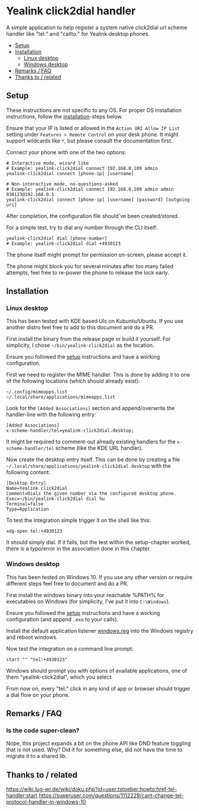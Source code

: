 # Yealink click2dial handler

A simple application to help register a system native click2dial url scheme handler like "tel:" and "callto:" for Yealink desktop phones.

- [Setup](#setup)
- [Installation](#installation)
  - [Linux desktop](#linux-desktop)
  - [Windows desktop](#windows-desktop)
- [Remarks / FAQ](#remarks--faq)
- [Thanks to / related](#thanks-to--related)

## Setup

These instructions are not specific to any OS. For proper OS installation instructions, follow the [installation](#installation)-steps below.

Ensure that your IP is listed or allowed in the `Action URI Allow IP List` setting under  `Features > Remote Control` on your desk phone. It might support wildcards like `*`, but please consult the documentation first.

Connect your phone with one of the two options:

```shell script
# Interactive mode, wizard like
# Example: yealink-click2dial connect 192.168.0.109 admin  
yealink-click2dial connect [phone-ip] [username]

# Non-interactive mode, no-questions-asked
# Example: yealink-click2dial connect 192.168.0.109 admin admin 030123@192.168.0.1
yealink-click2dial connect [phone-ip] [username] [password] [outgoing-uri]
```

After completion, the configuration file should've been created/stored.

For a simple test, try to dial any number through the CLI itself:

```shell script
yealink-click2dial dial [phone-number]
# Example: yealink-click2dial dial +4930123
```

The phone itself might prompt for permission on-screen, please accept it.

The phone might block you for several minutes after too many failed attempts, feel free to re-power the phone to release the lock early.

## Installation

### Linux desktop

This has been tested with KDE based UIs on Kubuntu/Ubuntu. If you use another distro feel free to add to this document and do a PR.

First install the binary from the release page or build it yourself. For simplicity, I chose `~/bin/yealink-click2dial` as the location.

Ensure you followed the [setup](#setup) instructions and have a working configuration.

First we need to register the MIME handler. This is done by adding it to one of the following locations (which should already exist):

```
~/.config/mimeapps.list
~/.local/share/applications/mimeapps.list
```

Look for the `[Added Associations]` section and append/overwrite the handler-line with the following entry:

```
[Added Associations]
x-scheme-handler/tel=yealink-click2dial.desktop;
```

It might be required to comment-out already existing handlers for the `x-scheme-handler/tel` scheme (like the KDE URL handler).

Now create the desktop entry itself. This can be done by creating a file `~/.local/share/applications/yealink-click2dial.desktop` with the following content:

```
[Desktop Entry]
Name=Yealink click2dial
Comment=Dials the given number via the configured desktop phone.
Exec=~/bin/yealink-click2dial dial %u
Terminal=false
Type=Application
```

To test the integration simple trigger it on the shell like this:

```
xdg-open tel:+4930123
```

It should simply dial. If it fails, but the test within the setup-chapter worked, there is a typo/error in the association done in this chapter.

### Windows desktop

This has been tested on Windows 10. If you use any other version or require different steps feel free to document and do a PR.

First install the windows binary into your reachable %PATH% for executables on Windows (for simplicity, I've put it into `C:\Windows`).

Ensure you followed the [setup](#setup) instructions and have a working configuration (and append `.exe` to your calls).

Install the default application listener [windows.reg](windows.reg) into the Windows registry and reboot windows.

Now test the integration on a command line prompt:

```
start "" "tel:+4930123"
```

Windows should prompt you with options of available applications, one of them "yealink-click2dial", which you select.

From now on, every "tel:" click in any kind of app or browser should trigger a dial flow on your phone.

## Remarks / FAQ

### Is the code super-clean?

Nope, this project expands a bit on the phone API like DND feature toggling that is not used. Why? Did it for something else, did not have the time to migrate it to a shared lib.

## Thanks to / related

https://wiki.lug-wr.de/wiki/doku.php?id=user:tstoeber:howto:href-tel-handler:start
https://superuser.com/questions/1112229/cant-change-tel-protocol-handler-in-windows-10

